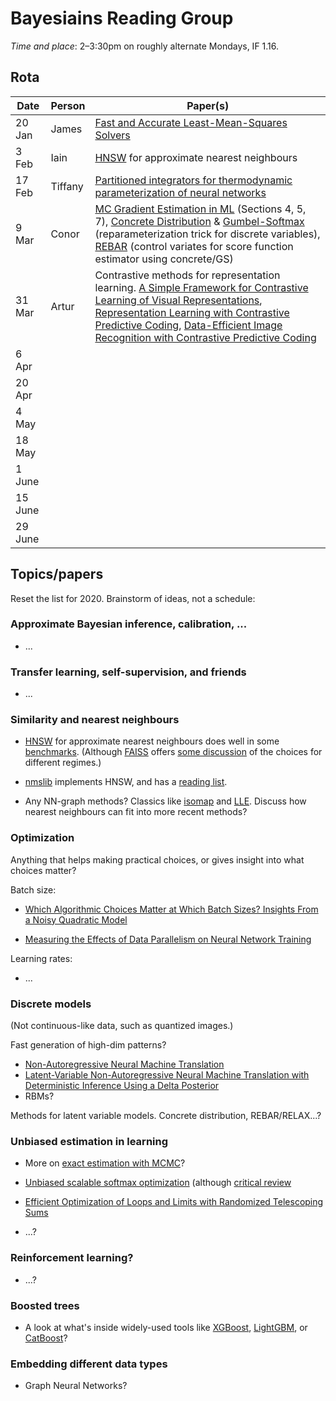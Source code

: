 # Bayesiains Reading Group

*Time and place*: 2–3:30pm on roughly alternate Mondays, IF 1.16.

## Rota

| Date  | Person | Paper(s) |
| --- | --- | --- |
| 20 Jan | James | [Fast and Accurate Least-Mean-Squares Solvers](https://papers.nips.cc/paper/9040-fast-and-accurate-least-mean-squares-solvers) |
| 3 Feb | Iain | [HNSW](https://arxiv.org/abs/1603.09320) for approximate nearest neighbours |
| 17 Feb | Tiffany | [Partitioned integrators for thermodynamic parameterization of neural networks](https://arxiv.org/abs/1908.11843) |
| 9 Mar | Conor | [MC Gradient Estimation in ML](https://arxiv.org/abs/1906.10652) (Sections 4, 5, 7), [Concrete Distribution](https://arxiv.org/abs/1611.00712) & [Gumbel-Softmax](https://arxiv.org/abs/1611.01144) (reparameterization trick for discrete variables), [REBAR](https://arxiv.org/abs/1703.07370) (control variates for score function estimator using concrete/GS) |
| 31 Mar | Artur | Contrastive methods for representation learning. [A Simple Framework for Contrastive Learning of Visual Representations](https://arxiv.org/abs/2002.05709), [Representation Learning with Contrastive Predictive Coding](https://arxiv.org/abs/1807.03748), [Data-Efficient Image Recognition with Contrastive Predictive Coding](https://arxiv.org/abs/1905.09272) |
| 6 Apr |  |  |
| 20 Apr |  |  |
| 4 May |  |  |
| 18 May |  |  |
| 1 June |  |  |
| 15 June |  |  |
| 29 June |  |  |


## Topics/papers

Reset the list for 2020. Brainstorm of ideas, not a schedule:

### Approximate Bayesian inference, calibration, ...

- ...


### Transfer learning, self-supervision, and friends

- ...


### Similarity and nearest neighbours

- [HNSW](https://arxiv.org/abs/1603.09320) for approximate nearest neighbours does well in some [benchmarks](http://ann-benchmarks.com/). (Although [FAISS](https://github.com/facebookresearch/faiss/wiki) offers [some discussion](https://github.com/facebookresearch/faiss/wiki/Guidelines-to-choose-an-index) of the choices for different regimes.)

- [nmslib](https://github.com/nmslib/nmslib) implements HNSW, and has a [reading list](https://github.com/nmslib/nmslib#related-publications).

- Any NN-graph methods? Classics like [isomap](http://www.sciencemag.org/cgi/content/abstract/290/5500/2319) and [LLE](http://www.sciencemag.org/cgi/content/full/290/5500/2323). Discuss how nearest neighbours can fit into more recent methods?


### Optimization

Anything that helps making practical choices, or gives insight into what choices matter?

Batch size:

- [Which Algorithmic Choices Matter at Which Batch Sizes? Insights From a Noisy Quadratic Model](http://papers.nips.cc/paper/9030-which-algorithmic-choices-matter-at-which-batch-sizes-insights-from-a-noisy-quadratic-model)

- [Measuring the Effects of Data Parallelism on Neural Network Training](https://arxiv.org/abs/1811.03600)

Learning rates:

- ...


### Discrete models

(Not continuous-like data, such as quantized images.)

Fast generation of high-dim patterns?

- [Non-Autoregressive Neural Machine Translation](https://arxiv.org/abs/1711.02281)
- [Latent-Variable Non-Autoregressive Neural Machine Translation with Deterministic Inference Using a Delta Posterior](https://arxiv.org/abs/1908.07181)
- RBMs?

Methods for latent variable models. Concrete distribution, REBAR/RELAX...?


### Unbiased estimation in learning

- More on [exact estimation with MCMC](https://sites.google.com/site/pierrejacob/articles)?

- [Unbiased scalable softmax optimization](https://arxiv.org/abs/1803.08577) (although [critical review](https://openreview.net/forum?id=H1bhRHeA-)

- [Efficient Optimization of Loops and Limits with Randomized Telescoping Sums](https://arxiv.org/abs/1905.07006)

- ...?


### Reinforcement learning?

- ...?


### Boosted trees

- A look at what's inside widely-used tools like [XGBoost](http://dmlc.cs.washington.edu/xgboost.html), [LightGBM](https://github.com/microsoft/LightGBM), or [CatBoost](https://catboost.ai/)?


### Embedding different data types

- Graph Neural Networks?

